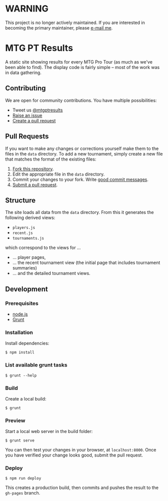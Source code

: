 # WARNING

This project is no longer actively maintained. If you are interested in becoming
the primary maintainer, please [e-mail me](https://github.com/czarandy).

# MTG PT Results

A static site showing results for every MTG Pro Tour (as much as we've been able
to find). The display code is fairly simple – most of the work was in data
gathering.

## Contributing

We are open for community contributions. You have multiple possibilities:

* Tweet us [@mtgptresults](https://twitter.com/mtgptresults)
* [Raise an issue](https://github.com/czarandy/mtgptresults/issues)
* [Create a pull request](#pull-requests)

## Pull Requests

If you want to make any changes or corrections yourself make them to the files
in the `data` directory. To add a new tournament, simply create a new file that
matches the format of the existing files:

1. [Fork this repository](https://help.github.com/articles/fork-a-repo/).
2. Edit the appropriate file in the `data` directory.
3. Commit your changes to your fork. Write [good commit messages](https://github.com/erlang/otp/wiki/writing-good-commit-messages).
4. [Submit a pull request](https://help.github.com/articles/using-pull-requests/).

## Structure

The site loads all data from the `data` directory. From this it
generates the following derived views:

* `players.js`
* `recent.js`
* `tournaments.js`

which correspond to the views for …

* … player pages,
* … the recent tournament view (the initial page that includes tournament
summaries)
* … and the detailed tournament views.

## Development

### Prerequisites

* [node.js](https://nodejs.org/en/)
* [Grunt](http://gruntjs.com/getting-started)

### Installation

Install dependencies:

    $ npm install

### List available grunt tasks

    $ grunt --help

### Build

Create a local build:

    $ grunt

### Preview

Start a local web server in the build folder:

    $ grunt serve

You can then test your changes in your browser, at `localhost:8000`.
Once you have verified your change looks good, submit the pull request.

### Deploy

    $ npm run deploy

This creates a production build, then commits and pushes the result to the `gh-pages` branch.
